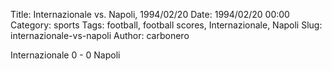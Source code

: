 Title: Internazionale vs. Napoli, 1994/02/20
Date: 1994/02/20 00:00
Category: sports
Tags: football, football scores, Internazionale, Napoli
Slug: internazionale-vs-napoli
Author: carbonero


Internazionale 0 - 0 Napoli
